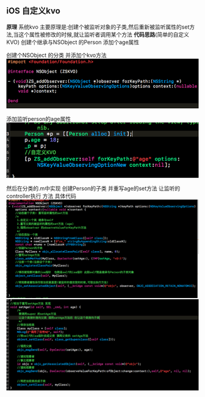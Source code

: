 ## iOS 自定义kvo
**原理**  系统kvo 主要原理是:创建个被监听对象的子类,然后重新被监听属性的set方法,当这个属性被修改的时候,就让监听者调用某个方法
**代码思路**(简单的自定义KVO)  创建个继承与NSObject 的Person 添加个age属性

创建个NSObject 的分类
并添加个kvo方法
![Alt text](./1493800563225.png)

添加监听person的age属性
![Alt text](./1493800630803.png)

然后在分类的.m中实现 创建Person的子类 并重写age的set方法 让监听的controller执行 方法
 具体代码
 ![Alt text](./1493801010167.png)
![Alt text](./1493801027877.png)


